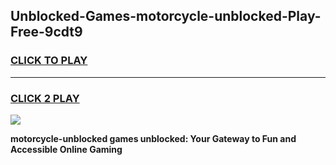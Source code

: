 
## Unblocked-Games-motorcycle-unblocked-Play-Free-9cdt9
<h3>
<a href="https://premium76.site?title=motorcycle-unblocked&ref=19M">CLICK TO PLAY</a></h3>
<hr>

<h3>
<a href="https://premium76.site?title=motorcycle-unblocked&ref=19M">CLICK 2 PLAY</a>
  
</h3>

<a href="https://premium76.site?title=motorcycle-unblocked&ref=19M"><img src="https://clearcache.store/games.png"></a>


**motorcycle-unblocked games unblocked: Your Gateway to Fun and Accessible Online Gaming**
